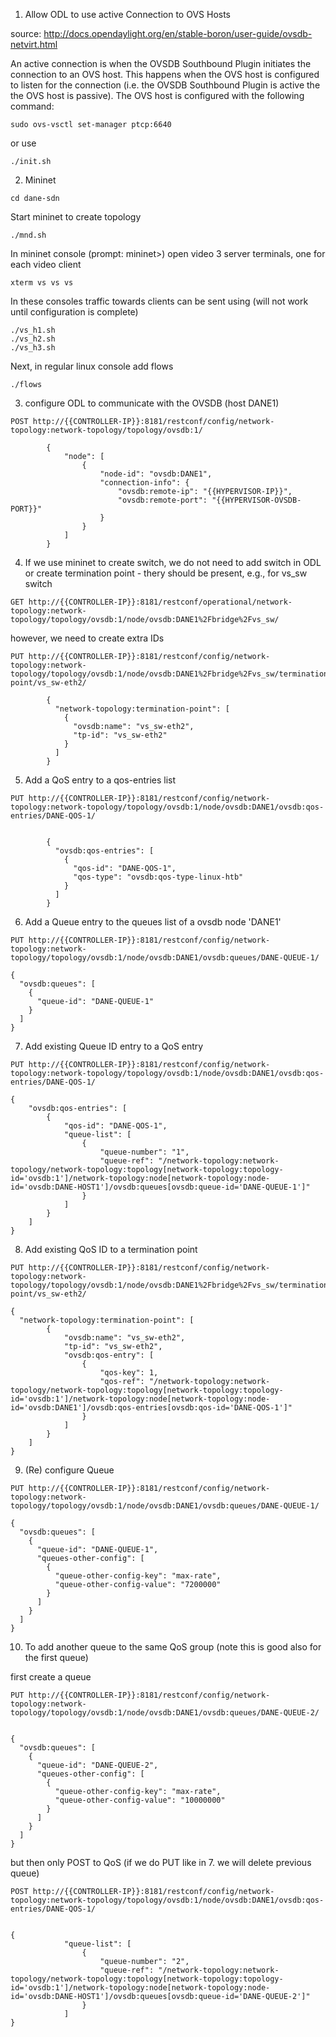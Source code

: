 1. Allow ODL to use active Connection to OVS Hosts

source: http://docs.opendaylight.org/en/stable-boron/user-guide/ovsdb-netvirt.html

An active connection is when the OVSDB Southbound Plugin initiates the connection to an OVS host. This happens when the OVS host is configured to listen for the connection (i.e. the OVSDB Southbound Plugin is active the the OVS host is passive). The OVS host is configured with the following command:

```
sudo ovs-vsctl set-manager ptcp:6640
```

or use 

```
./init.sh
```


2. Mininet

```
cd dane-sdn
```

Start mininet to create topology

```
./mnd.sh
```

In mininet console (prompt: mininet>) open video 3 server terminals, one for each video client

```
xterm vs vs vs
```

In these consoles traffic towards clients can be sent using (will not work until configuration is complete)

```
./vs_h1.sh
./vs_h2.sh
./vs_h3.sh
```


Next, in regular linux console add flows

```
./flows
```

3. configure ODL to communicate with the OVSDB (host DANE1)

```
POST http://{{CONTROLLER-IP}}:8181/restconf/config/network-topology:network-topology/topology/ovsdb:1/
```


```
        {
            "node": [
                {
                    "node-id": "ovsdb:DANE1",
                    "connection-info": {
                        "ovsdb:remote-ip": "{{HYPERVISOR-IP}}",
                        "ovsdb:remote-port": "{{HYPERVISOR-OVSDB-PORT}}"
                    }
                }
            ]
        }
```
4. If we use mininet to create switch, we do not need to add switch in ODL or create termination point - thery should be present, e.g., for vs_sw switch

```
GET http://{{CONTROLLER-IP}}:8181/restconf/operational/network-topology:network-topology/topology/ovsdb:1/node/ovsdb:DANE1%2Fbridge%2Fvs_sw/
```


however, we need to create extra IDs

```
PUT http://{{CONTROLLER-IP}}:8181/restconf/config/network-topology:network-topology/topology/ovsdb:1/node/ovsdb:DANE1%2Fbridge%2Fvs_sw/termination-point/vs_sw-eth2/
```

```
		{
		  "network-topology:termination-point": [
		    {
		      "ovsdb:name": "vs_sw-eth2",
		      "tp-id": "vs_sw-eth2"
		    }
		  ]
		}
```





5. Add a QoS entry to a qos-entries list

```
PUT http://{{CONTROLLER-IP}}:8181/restconf/config/network-topology:network-topology/topology/ovsdb:1/node/ovsdb:DANE1/ovsdb:qos-entries/DANE-QOS-1/
```
```

		{
		  "ovsdb:qos-entries": [
		    {
		      "qos-id": "DANE-QOS-1",
		      "qos-type": "ovsdb:qos-type-linux-htb"
		    }
		  ]
		}
```

	
6. Add a Queue entry to the queues list of a ovsdb node 'DANE1'


```
PUT http://{{CONTROLLER-IP}}:8181/restconf/config/network-topology:network-topology/topology/ovsdb:1/node/ovsdb:DANE1/ovsdb:queues/DANE-QUEUE-1/
```

```
{
  "ovsdb:queues": [
    {
      "queue-id": "DANE-QUEUE-1"
    }
  ]
}
```

7. Add existing Queue ID entry to a QoS entry

```
PUT http://{{CONTROLLER-IP}}:8181/restconf/config/network-topology:network-topology/topology/ovsdb:1/node/ovsdb:DANE1/ovsdb:qos-entries/DANE-QOS-1/
```

```
{
    "ovsdb:qos-entries": [
        {
            "qos-id": "DANE-QOS-1",
            "queue-list": [
                {
                    "queue-number": "1",
                    "queue-ref": "/network-topology:network-topology/network-topology:topology[network-topology:topology-id='ovsdb:1']/network-topology:node[network-topology:node-id='ovsdb:DANE-HOST1']/ovsdb:queues[ovsdb:queue-id='DANE-QUEUE-1']"
                }
            ]
        }
    ]
}
```



8. Add existing QoS ID to a termination point

```
PUT http://{{CONTROLLER-IP}}:8181/restconf/config/network-topology:network-topology/topology/ovsdb:1/node/ovsdb:DANE1%2Fbridge%2Fvs_sw/termination-point/vs_sw-eth2/
```

```
{
  "network-topology:termination-point": [
    	{
 	  		"ovsdb:name": "vs_sw-eth2",
 			"tp-id": "vs_sw-eth2",
 			"ovsdb:qos-entry": [
                {
                    "qos-key": 1,
                    "qos-ref": "/network-topology:network-topology/network-topology:topology[network-topology:topology-id='ovsdb:1']/network-topology:node[network-topology:node-id='ovsdb:DANE1']/ovsdb:qos-entries[ovsdb:qos-id='DANE-QOS-1']"
                }
            ]
  		}
    ]
}
```

9. (Re) configure Queue



```
PUT http://{{CONTROLLER-IP}}:8181/restconf/config/network-topology:network-topology/topology/ovsdb:1/node/ovsdb:DANE1/ovsdb:queues/DANE-QUEUE-1/
```


```
{
  "ovsdb:queues": [
    {
      "queue-id": "DANE-QUEUE-1",
      "queues-other-config": [
        {
          "queue-other-config-key": "max-rate",
          "queue-other-config-value": "7200000"
        }
      ]
    }
  ]
}
```


10. To add another queue to the same QoS group (note this is good also for the first queue)

first create a queue 

```
PUT http://{{CONTROLLER-IP}}:8181/restconf/config/network-topology:network-topology/topology/ovsdb:1/node/ovsdb:DANE1/ovsdb:queues/DANE-QUEUE-2/
```

```

{
  "ovsdb:queues": [
    {
      "queue-id": "DANE-QUEUE-2",
      "queues-other-config": [
        {
          "queue-other-config-key": "max-rate",
          "queue-other-config-value": "10000000"
        }
      ]
    }
  ]
}
```




but then only POST to QoS (if we do PUT like in 7. we will delete previous queue)


```
POST http://{{CONTROLLER-IP}}:8181/restconf/config/network-topology:network-topology/topology/ovsdb:1/node/ovsdb:DANE1/ovsdb:qos-entries/DANE-QOS-1/
```
```

{
            "queue-list": [
                {
                    "queue-number": "2",
                    "queue-ref": "/network-topology:network-topology/network-topology:topology[network-topology:topology-id='ovsdb:1']/network-topology:node[network-topology:node-id='ovsdb:DANE-HOST1']/ovsdb:queues[ovsdb:queue-id='DANE-QUEUE-2']"
                }
            ]
}
```

